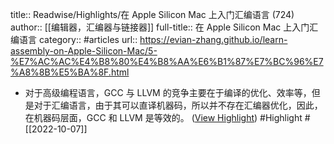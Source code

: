 title:: Readwise/Highlights/在 Apple Silicon Mac 上入门汇编语言 (724)
author:: [[编辑器，汇编器与链接器]]
full-title:: 在 Apple Silicon Mac 上入门汇编语言
category:: #articles
url:: https://evian-zhang.github.io/learn-assembly-on-Apple-Silicon-Mac/5-%E7%AC%AC%E4%B8%80%E4%B8%AA%E6%B1%87%E7%BC%96%E7%A8%8B%E5%BA%8F.html

- 对于高级编程语言，GCC 与 LLVM 的竞争主要在于编译的优化、效率等，但是对于汇编语言，由于其可以直译机器码，所以并不存在汇编器优化，因此，在机器码层面，GCC 和 LLVM 是等效的。 ([View Highlight](https://read.readwise.io/read/01geqehd9tprg9t4r2r842vx0h)) #Highlight #[[2022-10-07]]